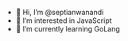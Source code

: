 - 👋 Hi, I’m @septianwanandi
- 👀 I’m interested in JavaScript
- 🌱 I’m currently learning GoLang

<!---
septianwanandi/septianwanandi is a ✨ special ✨ repository because its `README.md` (this file) appears on your GitHub profile.
You can click the Preview link to take a look at your changes.
--->
